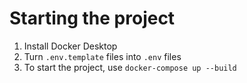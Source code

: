 # Starting the project
1. Install Docker Desktop
1. Turn `.env.template` files into `.env` files
1. To start the project, use `docker-compose up --build`